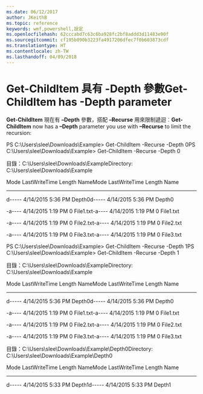 ```yaml
---
ms.date: 06/12/2017
author: JKeithB
ms.topic: reference
keywords: wmf,powershell,設定
ms.openlocfilehash: 62cccabd7c63c6ba928fc2bf8addd3d11483e90f
ms.sourcegitcommit: cf195b090b3223fa4917206dfec7f0b603873cdf
ms.translationtype: HT
ms.contentlocale: zh-TW
ms.lasthandoff: 04/09/2018
---
```

# <a name="get-childitem-has--depth-parameter"></a><span data-ttu-id="6a5e9-102">Get-ChildItem 具有 -Depth 參數</span><span class="sxs-lookup"><span data-stu-id="6a5e9-102">Get-ChildItem has -Depth parameter</span></span>
<span data-ttu-id="6a5e9-103">**Get-ChildItem** 現在有 **–Depth** 參數，搭配 **–Recurse** 用來限制遞迴︰</span><span class="sxs-lookup"><span data-stu-id="6a5e9-103">**Get-ChildItem** now has a **–Depth** parameter you use with **–Recurse** to limit the recursion:</span></span>

<span data-ttu-id="6a5e9-104">PS C:\\Users\\slee\\Downloads\\Example&gt; Get-ChildItem -Recurse -Depth 0</span><span class="sxs-lookup"><span data-stu-id="6a5e9-104">PS C:\\Users\\slee\\Downloads\\Example&gt; Get-ChildItem -Recurse -Depth 0</span></span>

<span data-ttu-id="6a5e9-105">目錄：C:\\Users\\slee\\Downloads\\Example</span><span class="sxs-lookup"><span data-stu-id="6a5e9-105">Directory: C:\\Users\\slee\\Downloads\\Example</span></span>

<span data-ttu-id="6a5e9-106">Mode LastWriteTime Length Name</span><span class="sxs-lookup"><span data-stu-id="6a5e9-106">Mode LastWriteTime Length Name</span></span>

---- ------------- ------ ----

<span data-ttu-id="6a5e9-107">d----- 4/14/2015 5:36 PM Depth0</span><span class="sxs-lookup"><span data-stu-id="6a5e9-107">d----- 4/14/2015 5:36 PM Depth0</span></span>

<span data-ttu-id="6a5e9-108">-a---- 4/14/2015 1:19 PM 0 File1.txt</span><span class="sxs-lookup"><span data-stu-id="6a5e9-108">-a---- 4/14/2015 1:19 PM 0 File1.txt</span></span>

<span data-ttu-id="6a5e9-109">-a---- 4/14/2015 1:19 PM 0 File2.txt</span><span class="sxs-lookup"><span data-stu-id="6a5e9-109">-a---- 4/14/2015 1:19 PM 0 File2.txt</span></span>

<span data-ttu-id="6a5e9-110">-a---- 4/14/2015 1:19 PM 0 File3.txt</span><span class="sxs-lookup"><span data-stu-id="6a5e9-110">-a---- 4/14/2015 1:19 PM 0 File3.txt</span></span>

<span data-ttu-id="6a5e9-111">PS C:\\Users\\slee\\Downloads\\Example&gt; Get-ChildItem -Recurse -Depth 1</span><span class="sxs-lookup"><span data-stu-id="6a5e9-111">PS C:\\Users\\slee\\Downloads\\Example&gt; Get-ChildItem -Recurse -Depth 1</span></span>

<span data-ttu-id="6a5e9-112">目錄：C:\\Users\\slee\\Downloads\\Example</span><span class="sxs-lookup"><span data-stu-id="6a5e9-112">Directory: C:\\Users\\slee\\Downloads\\Example</span></span>

<span data-ttu-id="6a5e9-113">Mode LastWriteTime Length Name</span><span class="sxs-lookup"><span data-stu-id="6a5e9-113">Mode LastWriteTime Length Name</span></span>

---- ------------- ------ ----

<span data-ttu-id="6a5e9-114">d----- 4/14/2015 5:36 PM Depth0</span><span class="sxs-lookup"><span data-stu-id="6a5e9-114">d----- 4/14/2015 5:36 PM Depth0</span></span>

<span data-ttu-id="6a5e9-115">-a---- 4/14/2015 1:19 PM 0 File1.txt</span><span class="sxs-lookup"><span data-stu-id="6a5e9-115">-a---- 4/14/2015 1:19 PM 0 File1.txt</span></span>

<span data-ttu-id="6a5e9-116">-a---- 4/14/2015 1:19 PM 0 File2.txt</span><span class="sxs-lookup"><span data-stu-id="6a5e9-116">-a---- 4/14/2015 1:19 PM 0 File2.txt</span></span>

<span data-ttu-id="6a5e9-117">-a---- 4/14/2015 1:19 PM 0 File3.txt</span><span class="sxs-lookup"><span data-stu-id="6a5e9-117">-a---- 4/14/2015 1:19 PM 0 File3.txt</span></span>

<span data-ttu-id="6a5e9-118">目錄：C:\\Users\\slee\\Downloads\\Example\\Depth0</span><span class="sxs-lookup"><span data-stu-id="6a5e9-118">Directory: C:\\Users\\slee\\Downloads\\Example\\Depth0</span></span>

<span data-ttu-id="6a5e9-119">Mode LastWriteTime Length Name</span><span class="sxs-lookup"><span data-stu-id="6a5e9-119">Mode LastWriteTime Length Name</span></span>

---- ------------- ------ ----

<span data-ttu-id="6a5e9-120">d----- 4/14/2015 5:33 PM Depth1</span><span class="sxs-lookup"><span data-stu-id="6a5e9-120">d----- 4/14/2015 5:33 PM Depth1</span></span>